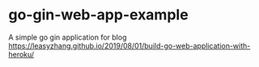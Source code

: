 # go-gin-web-app-example
A simple go gin application for blog https://leasyzhang.github.io/2019/08/01/build-go-web-application-with-heroku/
